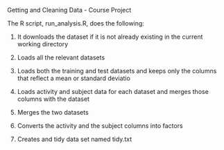 Getting and Cleaning Data - Course Project

The R script, run_analysis.R, does the following:


01. It downloads the dataset if it is not already existing in the current working directory

02. Loads all the relevant datasets 

03. Loads both the training and test datasets and keeps only the columns that reflect a mean or standard deviatio 

04. Loads activity and subject data for each dataset and merges those columns with the dataset 

05. Merges the two datasets 

06. Converts the activity and the subject columns into factors 

07. Creates and tidy data set named tidy.txt
